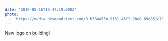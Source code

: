 ```yaml
---
date: '2019-05-16T16:47:19.000Z'
photo:
  - 'https://media.desmondrivet.com/0_b384a53b-9f31-45f2-98e8-89d851c75f9f.jpg'
---
```


New logo on building!  
